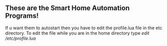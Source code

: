 ## These are the Smart Home Automation Programs!

If u want them to autostart then you have to edit the profile.lua file in the etc directory. To edit the file while you are in the home directory type <i>edit /etc/profile.lua</i>
